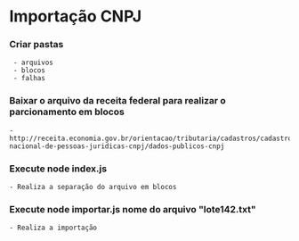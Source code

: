 # Importação CNPJ

### Criar pastas
	 - arquivos
	 - blocos
	 - falhas

### Baixar o arquivo da receita federal para realizar o parcionamento em blocos
	- http://receita.economia.gov.br/orientacao/tributaria/cadastros/cadastro-nacional-de-pessoas-juridicas-cnpj/dados-publicos-cnpj

### Execute node index.js
	- Realiza a separação do arquivo em blocos

### Execute node importar.js nome do arquivo "lote142.txt"
	- Realiza a importação 